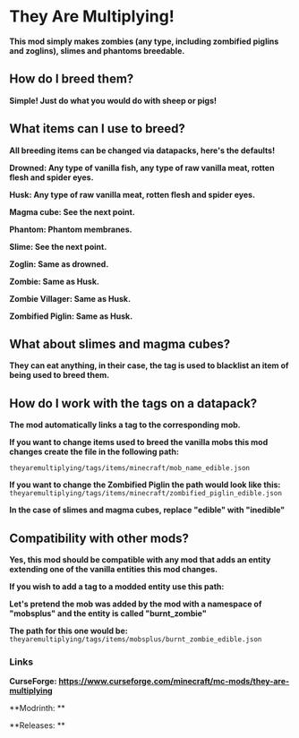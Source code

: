# They Are Multiplying!
**This mod simply makes zombies (any type, including zombified piglins and zoglins), slimes and phantoms breedable.**

## How do I breed them?
**Simple! Just do what you would do with sheep or pigs!**

## What items can I use to breed?
**All breeding items can be changed via datapacks, here's the defaults!**

**Drowned: Any type of vanilla fish, any type of raw vanilla meat, rotten flesh and spider eyes.**

**Husk: Any type of raw vanilla meat, rotten flesh and spider eyes.**

**Magma cube: See the next point.**

**Phantom: Phantom membranes.**

**Slime: See the next point.**

**Zoglin: Same as drowned.**

**Zombie: Same as Husk.**

**Zombie Villager: Same as Husk.**

**Zombified Piglin: Same as Husk.**

## What about slimes and magma cubes?
**They can eat anything, in their case, the tag is used to blacklist an item of being used to breed them.**

## How do I work with the tags on a datapack?
**The mod automatically links a tag to the corresponding mob.**

**If you want to change items used to breed the vanilla mobs this mod changes create the file in the following path:**

`theyaremultiplying/tags/items/minecraft/mob_name_edible.json`

**If you want to change the Zombified Piglin the path would look like this:** `theyaremultiplying/tags/items/minecraft/zombified_piglin_edible.json`

**In the case of slimes and magma cubes, replace "edible" with "inedible"**

## Compatibility with other mods?
**Yes, this mod should be compatible with any mod that adds an entity extending one of the vanilla entities this mod changes.**

**If you wish to add a tag to a modded entity use this path:**

**Let's pretend the mob was added by the mod with a namespace of "mobsplus" and the entity is called "burnt_zombie"**

**The path for this one would be:** `theyaremultiplying/tags/items/mobsplus/burnt_zombie_edible.json`

### Links
**CurseForge: https://www.curseforge.com/minecraft/mc-mods/they-are-multiplying**

**Modrinth: **

**Releases: **
